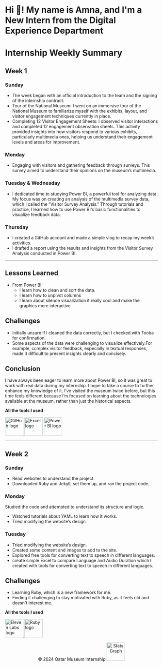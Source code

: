 # Hi 👋! My name is Amna, and I'm a New Intern from the Digital Experience Department

# Internship Weekly Summary

## Week 1 

### Sunday
-	The week began with an official introduction to the team and  the signing of the internship contract. 
-	Tour of the National Museum: I went on an immersive tour of the National Museum to familiarize myself with the exhibits, layout, and visitor engagement techniques currently in place.
-	Completing 12 Visitor Engagement Sheets: I observed visitor interactions and completed 12 engagement observation sheets. This activity provided insights into how visitors respond to various exhibits, particularly multimedia ones, helping us understand their engagement levels and areas for improvement.

### Monday
- Engaging with visitors and gathering feedback through surveys. This survey aimed to understand their opinions on the museum’s multimedia.

### Tuesday & Wednesday
- 	I dedicated time to studying Power BI, a powerful tool for analyzing data. My focus was on creating an analysis of the multimedia survey data, which I called the “Visitor Survey Analysis.” Through tutorials and practice, I learned how to use Power BI's basic functionalities to visualize feedback data.

### Thursday
- I created a GitHub account and made a simple vlog to recap my week’s activities.
-	I drafted a report using the results and insights from the Visitor Survey Analysis conducted in Power BI.

---

## Lessons Learned
- From Power BI:
  - I learn how to clean and sort the data.
  - I learn how to unpivot columns
  -  I learn about silence visualization it really cool and make the graphics more interactive


## Challenges
- 	Initially unsure if I cleaned the data correctly, but I checked with Tooba for confirmation.
- 	Some aspects of the data were challenging to visualize effectively.For example, complex visitor feedback, especially in textual responses, made it difficult to present insights clearly and concisely.

## Conclusion
I have always been eager to learn more about Power BI, so it was great to work with real data during my internship. I hope to take a course to further enhance my knowledge of it. I’ve visited the museum twice before, but this time feels different because I’m focused on learning about the technologies available at the museum, rather than just the historical aspects.

**All the tools I used**
<p align="left">
  <a href="https://github.com/your-username" target="_blank">
    <img src="https://cdn-icons-png.flaticon.com/512/25/25231.png" height="60" alt="GitHub logo" />
  </a>
  <img src="https://img.icons8.com/color/48/000000/microsoft-excel-2019.png" height="60" alt="Excel logo" />
  <img src="https://img.icons8.com/color/48/000000/power-bi.png" height="60" alt="Power BI logo" />
</p>

---
## Week 2
### Sunday
- Read websites to understand the project.
- Downloaded Ruby and Jekyll, set them up, and ran the project code.
### Monday
 Studied the code and attempted to understand its structure and logic.
- Watched tutorials about YAML to learn how it works.
- Tried modifying the website’s design.
### Tuesday 
- Tried modifying the website’s design.
- Created some content and images to add to the site.
- Explored free tools for converting text to speech in different languages.
- create simple Excel to compare Language and Audio Duration which I created with tools for converting text to speech in different languages.
## Challenges
- Learning Ruby, which is a new framework for me.
-  Finding it challenging to stay motivated with Ruby, as it feels old and doesn't interest me.

**All the tools I used**
<p align="left">
  <!-- Eleven Labs logo -->
  <a href="https://elevenlabs.io/" target="_blank">
    <img src="https://upload.wikimedia.org/path-to-eleven-labs-logo.png" height="60" alt="Eleven Labs logo" />
  </a>

  <!-- Ruby logo -->
  <a href="https://www.ruby-lang.org/en/" target="_blank">
    <img src="https://upload.wikimedia.org/wikipedia/commons/7/73/Ruby_logo.svg" height="60" alt="Ruby logo" />
  </a>
</p>




<p align="center">
  &copy; 2024 Qatar Museum Internship
  <img src="https://www.qna.org.qa/en/News-Area/News/2024-08/07/qnacdn.azureedge.net/-/media/Project/QNA/QNAImages/2024-08/01/qna_mtahef_1_8_2024.jpg?h=630&la=en&w=840&modified=20240801180243" height="60" alt="Stats Graph" />
  <a href="https://github.com/your-username" target="_blank">
  </a>
</p>

